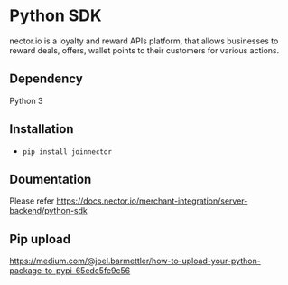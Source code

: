 # Python SDK
nector.io is a loyalty and reward APIs platform, that allows businesses to reward deals, offers, wallet points to their customers for various actions.

## Dependency
Python 3

## Installation
- `pip install joinnector` 

## Doumentation
Please refer https://docs.nector.io/merchant-integration/server-backend/python-sdk

## Pip upload
https://medium.com/@joel.barmettler/how-to-upload-your-python-package-to-pypi-65edc5fe9c56
